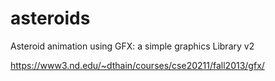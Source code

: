 # asteroids

Asteroid animation using GFX: a simple graphics Library v2

https://www3.nd.edu/~dthain/courses/cse20211/fall2013/gfx/


